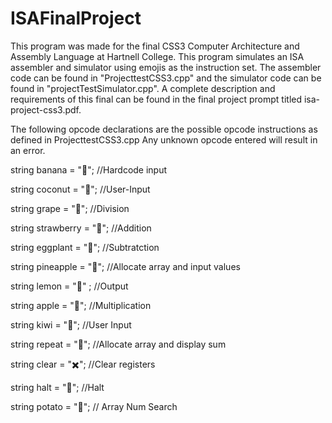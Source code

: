 # ISAFinalProject
This program was made for the final CSS3 Computer Architecture and Assembly Language at Hartnell College. This program simulates an ISA assembler and simulator using emojis as the instruction set. The assembler code can be found in "ProjecttestCSS3.cpp" and the simulator code can be found in "projectTestSimulator.cpp". A complete description and requirements of this final can be found in the final project prompt titled isa-project-css3.pdf.

The following opcode declarations are the possible opcode instructions as defined in ProjecttestCSS3.cpp
Any unknown opcode entered will result in an error.

string banana = "🍌"; //Hardcode input

string coconut = "🥥"; //User-Input

string grape = "🍇"; //Division

string strawberry = "🍓"; //Addition

string eggplant = "🍆"; //Subtratction

string pineapple = "🍍"; //Allocate array and input values

string lemon = "🍋" ; //Output

string apple = "🍎"; //Multiplication

string kiwi = "🥝"; //User Input

string repeat = "🔁"; //Allocate array and display sum

string clear = "✖️"; //Clear registers

string halt = "🚫"; //Halt

string potato = "🥔"; // Array Num Search 
